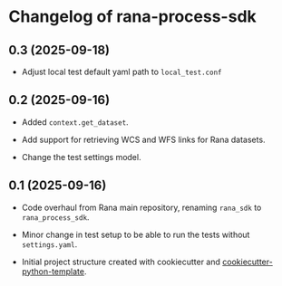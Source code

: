 # Changelog of rana-process-sdk


## 0.3 (2025-09-18)


- Adjust local test default yaml path to `local_test.conf`


## 0.2 (2025-09-16)


- Added `context.get_dataset`.

- Add support for retrieving WCS and WFS links for Rana datasets.

- Change the test settings model.


## 0.1 (2025-09-16)

- Code overhaul from Rana main repository, renaming `rana_sdk` to `rana_process_sdk`.

- Minor change in test setup to be able to run the tests without `settings.yaml`.

- Initial project structure created with cookiecutter and
  [cookiecutter-python-template](https://github.com/nens/cookiecutter-python-template).
